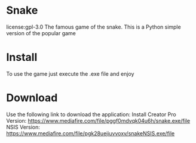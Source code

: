 # Snake
license:gpl-3.0
The famous game of the snake. This is a Python simple version of the popular game
# Install
To use the game just execute the .exe file and enjoy
# Download
Use the following link to download the application:
Install Creator Pro Version: https://www.mediafire.com/file/pggf0mdvqk04u6h/snake.exe/file 
NSIS Version: https://www.mediafire.com/file/pgk28uejiuvvoxv/snakeNSIS.exe/file 
